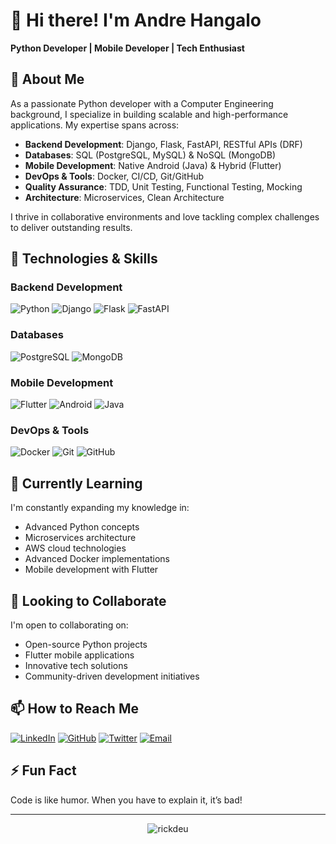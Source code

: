 # 👋 Hi there! I'm Andre Hangalo

**Python Developer | Mobile Developer | Tech Enthusiast**

## 🚀 About Me

As a passionate Python developer with a Computer Engineering background, I specialize in building scalable and high-performance applications. My expertise spans across:

- **Backend Development**: Django, Flask, FastAPI, RESTful APIs (DRF)
- **Databases**: SQL (PostgreSQL, MySQL) & NoSQL (MongoDB)
- **Mobile Development**: Native Android (Java) & Hybrid (Flutter)
- **DevOps & Tools**: Docker, CI/CD, Git/GitHub
- **Quality Assurance**: TDD, Unit Testing, Functional Testing, Mocking
- **Architecture**: Microservices, Clean Architecture

I thrive in collaborative environments and love tackling complex challenges to deliver outstanding results.

## 🔧 Technologies & Skills

### Backend Development
![Python](https://img.shields.io/badge/Python-3776AB?style=for-the-badge&logo=python&logoColor=white)
![Django](https://img.shields.io/badge/Django-092E20?style=for-the-badge&logo=django&logoColor=white)
![Flask](https://img.shields.io/badge/Flask-000000?style=for-the-badge&logo=flask&logoColor=white)
![FastAPI](https://img.shields.io/badge/FastAPI-005571?style=for-the-badge&logo=fastapi)

### Databases
![PostgreSQL](https://img.shields.io/badge/PostgreSQL-316192?style=for-the-badge&logo=postgresql&logoColor=white)
![MongoDB](https://img.shields.io/badge/MongoDB-4EA94B?style=for-the-badge&logo=mongodb&logoColor=white)

### Mobile Development
![Flutter](https://img.shields.io/badge/Flutter-02569B?style=for-the-badge&logo=flutter&logoColor=white)
![Android](https://img.shields.io/badge/Android-3DDC84?style=for-the-badge&logo=android&logoColor=white)
![Java](https://img.shields.io/badge/Java-ED8B00?style=for-the-badge&logo=openjdk&logoColor=white)

### DevOps & Tools
![Docker](https://img.shields.io/badge/Docker-2496ED?style=for-the-badge&logo=docker&logoColor=white)
![Git](https://img.shields.io/badge/Git-F05032?style=for-the-badge&logo=git&logoColor=white)
![GitHub](https://img.shields.io/badge/GitHub-100000?style=for-the-badge&logo=github&logoColor=white)

## 🌱 Currently Learning

I'm constantly expanding my knowledge in:
- Advanced Python concepts
- Microservices architecture
- AWS cloud technologies
- Advanced Docker implementations
- Mobile development with Flutter

## 🤝 Looking to Collaborate

I'm open to collaborating on:
- Open-source Python projects
- Flutter mobile applications
- Innovative tech solutions
- Community-driven development initiatives

## 📫 How to Reach Me

[![LinkedIn](https://img.shields.io/badge/LinkedIn-0077B5?style=for-the-badge&logo=linkedin&logoColor=white)](https://www.linkedin.com/in/andrehangalo/)
[![GitHub](https://img.shields.io/badge/GitHub-100000?style=for-the-badge&logo=github&logoColor=white)](https://github.com/rickdeu)
[![Twitter](https://img.shields.io/badge/Twitter-1DA1F2?style=for-the-badge&logo=twitter&logoColor=white)](https://x.com/deu_rick)
[![Email](https://img.shields.io/badge/Email-D14836?style=for-the-badge&logo=gmail&logoColor=white)](mailto:hangaloandre@gmail.com)

## ⚡ Fun Fact

Code is like humor. When you have to explain it, it’s bad!

---

<p align="center">
  <img src="https://komarev.com/ghpvc/?username=rickdeu&label=Profile%20views&color=0e75b6&style=flat" alt="rickdeu" />
</p>
